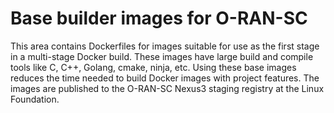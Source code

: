 # Base builder images for O-RAN-SC

This area contains Dockerfiles for images suitable for use as the
first stage in a multi-stage Docker build.  These images have large
build and compile tools like C, C++, Golang, cmake, ninja, etc.
Using these base images reduces the time needed to build Docker
images with project features. The images are published to the O-RAN-SC
Nexus3 staging registry at the Linux Foundation.

